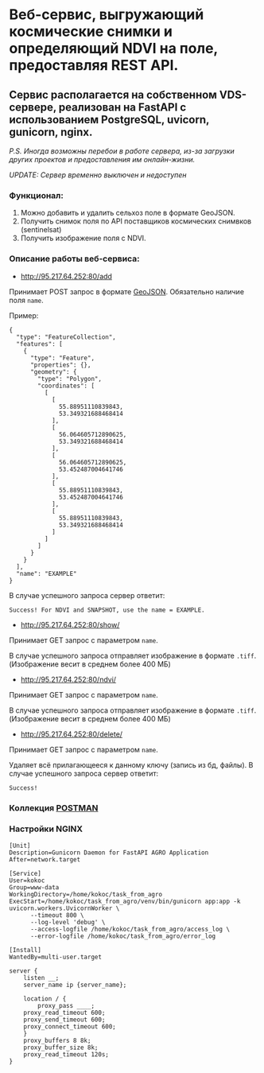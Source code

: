 # Веб-сервис, выгружающий космические снимки и определяющий NDVI на поле, предоставляя REST API.

## Сервис располагается на собственном VDS-сервере, реализован на FastAPI с использованием PostgreSQL, uvicorn, gunicorn, nginx.

*P.S. Иногда возможны перебои в работе сервера, из-за загрузки других проектов и предоставления им онлайн-жизни.*

*UPDATE: Сервер временно выключен и недоступен*

### Функционал:

1. Можно добавить и удалить сельхоз поле в формате GeoJSON.
2. Получить снимок поля по API поставщиков космических снимвков (sentinelsat)
3. Получить изображение поля с NDVI.

### Описание работы веб-сервиса:

* http://95.217.64.252:80/add

Принимает POST запрос в формате [GeoJSON](https://ru.wikipedia.org/w/index.php?title=GeoJSON&stable=1). Обязательно наличие поля `name`.

Пример:

```
{
  "type": "FeatureCollection",
  "features": [
    {
      "type": "Feature",
      "properties": {},
      "geometry": {
        "type": "Polygon",
        "coordinates": [
          [
            [
              55.88951110839843,
              53.349321688468414
            ],
            [
              56.064605712890625,
              53.349321688468414
            ],
            [
              56.064605712890625,
              53.452487004641746
            ],
            [
              55.88951110839843,
              53.452487004641746
            ],
            [
              55.88951110839843,
              53.349321688468414
            ]
          ]
        ]
      }
    }
  ],
  "name": "EXAMPLE"
}
```

В случае успешного запроса сервер ответит:

```
Success! For NDVI and SNAPSHOT, use the name = EXAMPLE.
```

* http://95.217.64.252:80/show/

Принимает GET запрос с параметром `name`.

В случае успешного запроса отправляет изображение в формате `.tiff`. (Изображение весит в среднем более 400 МБ)

* http://95.217.64.252:80/ndvi/

Принимает GET запрос с параметром `name`.

В случае успешного запроса отправляет изображение в формате `.tiff`. (Изображение весит в среднем более 400 МБ)

* http://95.217.64.252:80/delete/

Принимает GET запрос с параметром `name`.

Удаляет всё прилагающееся к данному ключу (запись из бд, файлы). В случае успешного запроса сервер ответит:

```
Success!
```

### Коллекция [POSTMAN](https://github.com/192117/task_from_agro/blob/master/AGRO.postman_collection.json)

### Настройки NGINX

```
[Unit]
Description=Gunicorn Daemon for FastAPI AGRO Application
After=network.target

[Service]
User=kokoc
Group=www-data
WorkingDirectory=/home/kokoc/task_from_agro
ExecStart=/home/kokoc/task_from_agro/venv/bin/gunicorn app:app -k uvicorn.workers.UvicornWorker \
	  --timeout 800 \
	  --log-level 'debug' \
	  --access-logfile /home/kokoc/task_from_agro/access_log \
	  --error-logfile /home/kokoc/task_from_agro/error_log

[Install]
WantedBy=multi-user.target

```

```
server {
    listen __;
    server_name ip {server_name};

    location / {
        proxy_pass ____;
	proxy_read_timeout 600;
	proxy_send_timeout 600;
	proxy_connect_timeout 600;
    }
    proxy_buffers 8 8k;
    proxy_buffer_size 8k;
    proxy_read_timeout 120s;
}

```
